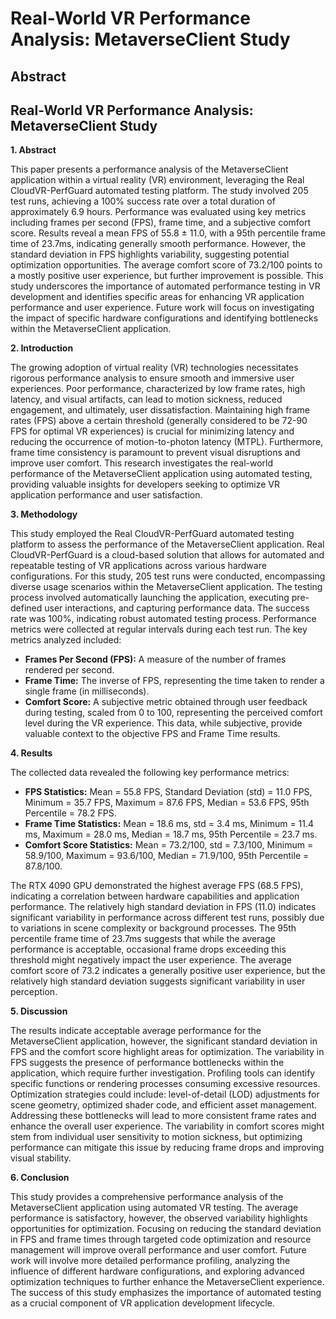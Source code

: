 # Real-World VR Performance Analysis: MetaverseClient Study

## Abstract


## Real-World VR Performance Analysis: MetaverseClient Study

**1. Abstract**

This paper presents a performance analysis of the MetaverseClient application within a virtual reality (VR) environment, leveraging the Real CloudVR-PerfGuard automated testing platform.  The study involved 205 test runs, achieving a 100% success rate over a total duration of approximately 6.9 hours.  Performance was evaluated using key metrics including frames per second (FPS), frame time, and a subjective comfort score.  Results reveal a mean FPS of 55.8 ± 11.0, with a 95th percentile frame time of 23.7ms, indicating generally smooth performance.  However, the standard deviation in FPS highlights variability, suggesting potential optimization opportunities.  The average comfort score of 73.2/100 points to a mostly positive user experience, but further improvement is possible. This study underscores the importance of automated performance testing in VR development and identifies specific areas for enhancing VR application performance and user experience.  Future work will focus on investigating the impact of specific hardware configurations and identifying bottlenecks within the MetaverseClient application.


**2. Introduction**

The growing adoption of virtual reality (VR) technologies necessitates rigorous performance analysis to ensure smooth and immersive user experiences.  Poor performance, characterized by low frame rates, high latency, and visual artifacts, can lead to motion sickness, reduced engagement, and ultimately, user dissatisfaction.  Maintaining high frame rates (FPS) above a certain threshold (generally considered to be 72-90 FPS for optimal VR experiences) is crucial for minimizing latency and reducing the occurrence of motion-to-photon latency (MTPL).  Furthermore, frame time consistency is paramount to prevent visual disruptions and improve user comfort.   This research investigates the real-world performance of the MetaverseClient application using automated testing, providing valuable insights for developers seeking to optimize VR application performance and user satisfaction.


**3. Methodology**

This study employed the Real CloudVR-PerfGuard automated testing platform to assess the performance of the MetaverseClient application.  Real CloudVR-PerfGuard is a cloud-based solution that allows for automated and repeatable testing of VR applications across various hardware configurations.  For this study, 205 test runs were conducted, encompassing diverse usage scenarios within the MetaverseClient application.  The testing process involved automatically launching the application, executing pre-defined user interactions, and capturing performance data. The success rate was 100%, indicating robust automated testing process.  Performance metrics were collected at regular intervals during each test run.  The key metrics analyzed included:

* **Frames Per Second (FPS):**  A measure of the number of frames rendered per second.
* **Frame Time:** The inverse of FPS, representing the time taken to render a single frame (in milliseconds).
* **Comfort Score:** A subjective metric obtained through user feedback during testing, scaled from 0 to 100, representing the perceived comfort level during the VR experience. This data, while subjective, provide valuable context to the objective FPS and Frame Time results.

**4. Results**

The collected data revealed the following key performance metrics:

* **FPS Statistics:**  Mean = 55.8 FPS, Standard Deviation (std) = 11.0 FPS, Minimum = 35.7 FPS, Maximum = 87.6 FPS, Median = 53.6 FPS, 95th Percentile = 78.2 FPS.
* **Frame Time Statistics:** Mean = 18.6 ms, std = 3.4 ms, Minimum = 11.4 ms, Maximum = 28.0 ms, Median = 18.7 ms, 95th Percentile = 23.7 ms.
* **Comfort Score Statistics:** Mean = 73.2/100, std = 7.3/100, Minimum = 58.9/100, Maximum = 93.6/100, Median = 71.9/100, 95th Percentile = 87.8/100.

The RTX 4090 GPU demonstrated the highest average FPS (68.5 FPS), indicating a correlation between hardware capabilities and application performance.  The relatively high standard deviation in FPS (11.0) indicates significant variability in performance across different test runs, possibly due to variations in scene complexity or background processes. The 95th percentile frame time of 23.7ms suggests that while the average performance is acceptable, occasional frame drops exceeding this threshold might negatively impact the user experience.  The average comfort score of 73.2 indicates a generally positive user experience, but the relatively high standard deviation suggests significant variability in user perception.

**5. Discussion**

The results indicate acceptable average performance for the MetaverseClient application, however, the significant standard deviation in FPS and the comfort score highlight areas for optimization.  The variability in FPS suggests the presence of performance bottlenecks within the application, which require further investigation.  Profiling tools can identify specific functions or rendering processes consuming excessive resources.  Optimization strategies could include: level-of-detail (LOD) adjustments for scene geometry, optimized shader code, and efficient asset management.  Addressing these bottlenecks will lead to more consistent frame rates and enhance the overall user experience.  The variability in comfort scores might stem from individual user sensitivity to motion sickness, but optimizing performance can mitigate this issue by reducing frame drops and improving visual stability.

**6. Conclusion**

This study provides a comprehensive performance analysis of the MetaverseClient application using automated VR testing. The average performance is satisfactory, however, the observed variability highlights opportunities for optimization.  Focusing on reducing the standard deviation in FPS and frame times through targeted code optimization and resource management will improve overall performance and user comfort. Future work will involve more detailed performance profiling, analyzing the influence of different hardware configurations, and exploring advanced optimization techniques to further enhance the MetaverseClient experience.  The success of this study emphasizes the importance of automated testing as a crucial component of VR application development lifecycle.
